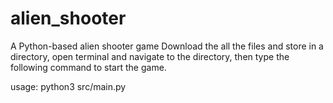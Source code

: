# alien_shooter
A Python-based alien shooter game
Download the all the files and store in a directory, open terminal and navigate to the directory, then type the following command to start the game. 

usage: python3 src/main.py 
